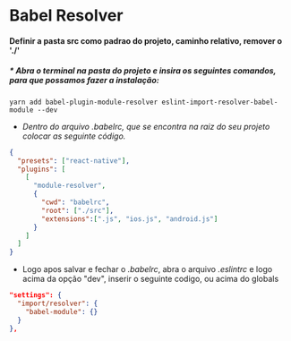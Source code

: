 # Babel Resolver
#### Definir a pasta src como padrao do projeto, caminho relativo, remover o './'

##### * Abra o terminal na pasta do projeto e insira os seguintes comandos, para que possamos fazer a instalação:

`yarn add babel-plugin-module-resolver eslint-import-resolver-babel-module --dev`

* _Dentro do arquivo .babelrc, que se encontra na raiz do seu projeto colocar as seguinte código._

```json
{
  "presets": ["react-native"],
  "plugins": [
    [
      "module-resolver",
      {
        "cwd": "babelrc",
        "root": ["./src"],
        "extensions":[".js", "ios.js", "android.js"]
      }
    ]
  ]
}
```

* Logo apos salvar e fechar o *.babelrc*, abra o arquivo *.eslintrc* e logo acima da opção "dev", inserir o seguinte codigo, ou acima do globals

```json
"settings": {
  "import/resolver": {
    "babel-module": {}
  }
},
```
